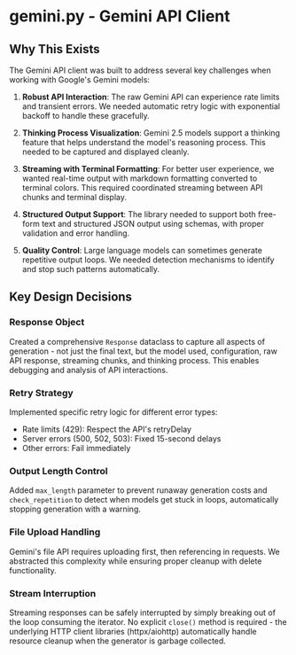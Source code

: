 # gemini.py - Gemini API Client

## Why This Exists

The Gemini API client was built to address several key challenges when working with Google's Gemini models:

1. **Robust API Interaction**: The raw Gemini API can experience rate limits and transient errors. We needed automatic retry logic with exponential backoff to handle these gracefully.

2. **Thinking Process Visualization**: Gemini 2.5 models support a thinking feature that helps understand the model's reasoning process. This needed to be captured and displayed cleanly.

3. **Streaming with Terminal Formatting**: For better user experience, we wanted real-time output with markdown formatting converted to terminal colors. This required coordinated streaming between API chunks and terminal display.

4. **Structured Output Support**: The library needed to support both free-form text and structured JSON output using schemas, with proper validation and error handling.

5. **Quality Control**: Large language models can sometimes generate repetitive output loops. We needed detection mechanisms to identify and stop such patterns automatically.

## Key Design Decisions

### Response Object
Created a comprehensive `Response` dataclass to capture all aspects of generation - not just the final text, but the model used, configuration, raw API response, streaming chunks, and thinking process. This enables debugging and analysis of API interactions.

### Retry Strategy
Implemented specific retry logic for different error types:
- Rate limits (429): Respect the API's retryDelay
- Server errors (500, 502, 503): Fixed 15-second delays
- Other errors: Fail immediately

### Output Length Control
Added `max_length` parameter to prevent runaway generation costs and `check_repetition` to detect when models get stuck in loops, automatically stopping generation with a warning.

### File Upload Handling
Gemini's file API requires uploading first, then referencing in requests. We abstracted this complexity while ensuring proper cleanup with delete functionality.

### Stream Interruption
Streaming responses can be safely interrupted by simply breaking out of the loop consuming the iterator. No explicit `close()` method is required - the underlying HTTP client libraries (httpx/aiohttp) automatically handle resource cleanup when the generator is garbage collected.
